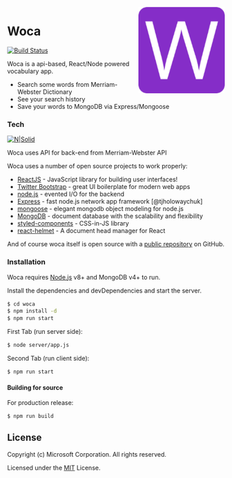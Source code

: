 
<img align="right" width="200" src="https://github.com/rufatZZ/woca/blob/master/public/apple-touch-icon.png" />

# Woca

[![Build Status](https://travis-ci.org/rufatZZ/woca.svg?branch=master)](https://travis-ci.org/rufatZZ/woca)

Woca is a api-based, React/Node powered vocabulary app.
  - Search some words from Merriam-Webster Dictionary
  - See your search history
  - Save your words to MongoDB via Express/Mongoose


### Tech

[![N|Solid](https://www.dictionaryapi.com/images/MWLogo_120x120.png)](https://www.dictionaryapi.com/)

Woca uses API for back-end from Merriam-Webster API


Woca uses a number of open source projects to work properly:

* [ReactJS](https://reactjs.org) - JavaScript library for building user interfaces!
* [Twitter Bootstrap] - great UI boilerplate for modern web apps
* [node.js] - evented I/O for the backend
* [Express] - fast node.js network app framework [@tjholowaychuk]
* [mongoose](https://mongoosejs.com/) - elegant mongodb object modeling for node.js
* [MongoDB](https://www.mongodb.com) - document database with the scalability and flexibility
* [styled-components](https://www.styled-components.com/) -  CSS-in-JS library
* [react-helmet](https://github.com/nfl/react-helmet) -  A document head manager for React

And of course woca itself is open source with a [public repository][woca]
 on GitHub.

### Installation

Woca requires [Node.js](https://nodejs.org/) v8+ and MongoDB v4+ to run.

Install the dependencies and devDependencies and start the server.

```sh
$ cd woca
$ npm install -d
$ npm run start
```

First Tab (run server side):
```sh
$ node server/app.js
```

Second Tab (run client side):
```sh
$ npm run start
```

#### Building for source
For production release:
```sh
$ npm run build
```

## License

Copyright (c) Microsoft Corporation. All rights reserved.

Licensed under the [MIT](LICENSE.txt) License.

[//]: # (These are reference links used in the body of this note and get stripped out when the markdown processor does its job. There is no need to format nicely because it shouldn't be seen. Thanks SO - http://stackoverflow.com/questions/4823468/store-comments-in-markdown-syntax)


   [woca]: <https://github.com/rufatZZ/woca>
   [git-repo-url]: <https://github.com/rufatZZ/woca.git>
   [node.js]: <http://nodejs.org>
   [Twitter Bootstrap]: <http://twitter.github.com/bootstrap/>
   [express]: <http://expressjs.com>

